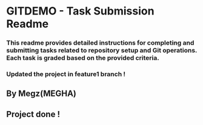 # GITDEMO - Task Submission Readme

### This readme provides detailed instructions for completing and submitting tasks related to repository setup and Git operations. Each task is graded based on the provided criteria.


### Updated the project in feature1 branch !
## By Megz(MEGHA)
## Project done ! 